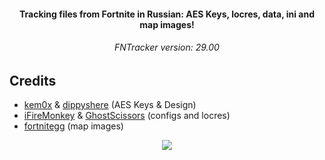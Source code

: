 <h4 align="center">Tracking files from Fortnite in Russian: AES Keys, locres, data, ini and map images!</h4>

<h6 align="center">FNTracker version: 29.00</h4>

## Credits

- [kem0x](https://github.com/kem0x/Fortnite-Aes-Keys-Archive) & [dippyshere](https://github.com/dippyshere/fortnite-aes-archive) (AES Keys & Design)
- [iFireMonkey](https://github.com/iFireMonkey/FortniteTracker) & [GhostScissors](https://github.com/GhostScissors/Fort-Tracker) (configs and locres)
- [fortnitegg](https://fortnite.gg/map-evolution) (map images)

<p align="center">
  </a>
  <a href="https://discord.gg/4ChcNKndEc">
      <img src="https://img.shields.io/discord/786169051880751104.svg?label=Discord&logo=discord&color=778cd4">
  </a>
</p>
